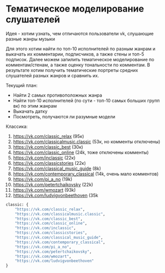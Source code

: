 # Тематическое моделирование слушателей

Идея - хотим узнать, чем отличаются пользователи vk, слушающие разные жанры музыки

Для этого хотим найти по топ-10 исполнителей по разным жанрам и выкачать их комментарии, подписчиков, а также стены и топ-5 подписок. Далее можем запилить тематическое моделирование по комментам/стенам, а также оценку тональности по комментам. В результате хотим получить тематические портреты средних слушателей разных жанров и сравнить их. 

Текущий план:
- Найти 2 самых противоположных жанра
- Найти топ-10 исполнителей (по сути - топ-10 самых больших групп вк) по этим жанрам
- Выкачать датку
- Посмотреть, получаются ли разумные модели

Классика:
1. https://vk.com/classic_relax (95к)
2. https://vk.com/classicalmusic.classic (53к, но комменты отключены)
3. https://vk.com/classic_best (30к)
4. https://vk.com/classic_online (24k, тоже отключены комменты)
5. https://vk.com/inclassic (22к)
6. https://vk.com/classicstories (22к)
7. https://vk.com/classical_music_guide (8k)
8. https://vk.com/contemporary_classical (14k, очень мало комментов)
9. https://vk.com/pi_a_no (19k)
10. https://vk.com/petertchaikovsky (22k)
11. https://vk.com/wmozart (93k)
12. https://vk.com/ludvigvonbeethoven (35k


```python
classic: {
	"https://vk.com/classic_relax",
	"https://vk.com/classicalmusic.classic",
	"https://vk.com/classic_best",
	"https://vk.com/classic_online",
	"https://vk.com/inclassic",
	"https://vk.com/classicstories",
	"https://vk.com/classical_music_guide",
	"https://vk.com/contemporary_classical",
	"https://vk.com/pi_a_no",
	"https://vk.com/petertchaikovsky",
	"https://vk.com/wmozart",
	"https://vk.com/ludvigvonbeethoven"
}
```